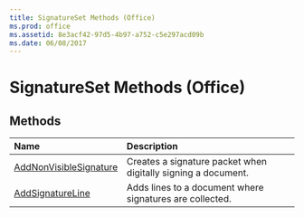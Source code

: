 ```yaml
---
title: SignatureSet Methods (Office)
ms.prod: office
ms.assetid: 8e3acf42-97d5-4b97-a752-c5e297acd09b
ms.date: 06/08/2017
---
```



# SignatureSet Methods (Office)

## Methods



|**Name**|**Description**|
|:-----|:-----|
|[AddNonVisibleSignature](signatureset-addnonvisiblesignature-method-office.md)|Creates a signature packet when digitally signing a document.|
|[AddSignatureLine](signatureset-addsignatureline-method-office.md)|Adds lines to a document where signatures are collected.|


